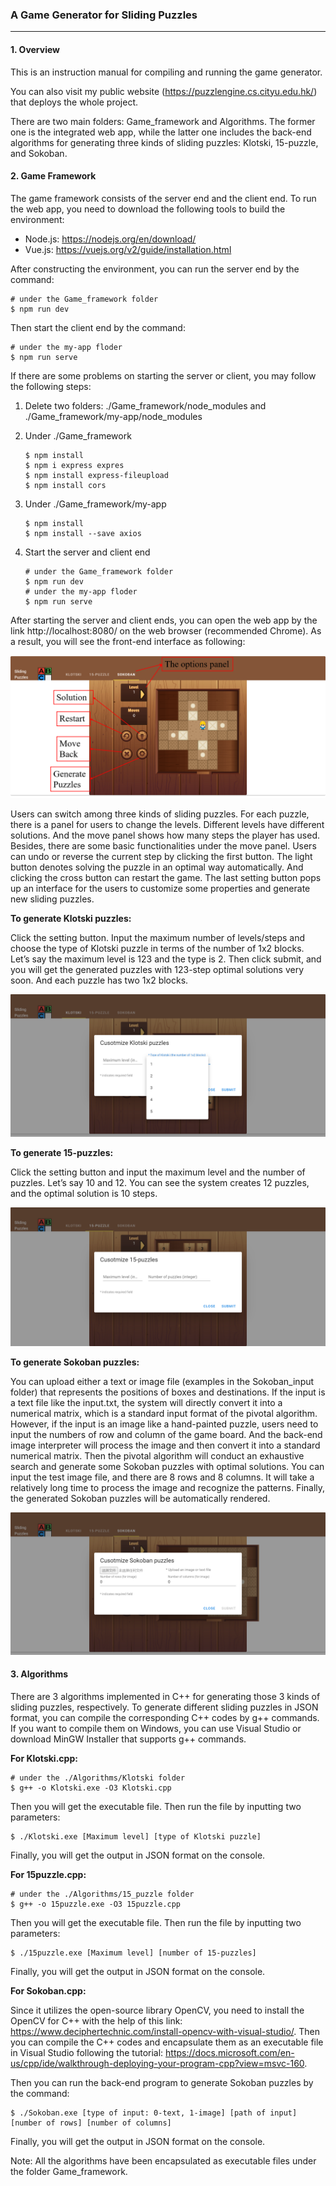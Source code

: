 ### A Game Generator for Sliding Puzzles

---

#### 1. Overview

This is an instruction manual for compiling and running the game generator. 

You can also visit my public website (https://puzzlengine.cs.cityu.edu.hk/) that deploys the whole project.

There are two main folders: Game_framework and Algorithms. The former one is the integrated web app, while the latter one includes the back-end algorithms for generating three kinds of sliding puzzles: Klotski, 15-puzzle, and Sokoban. 

#### 2. Game Framework

The game framework consists of the server end and the client end. To run the web app, you need to download the following tools to build the environment:

- Node.js: https://nodejs.org/en/download/
- Vue.js: https://vuejs.org/v2/guide/installation.html

After constructing the environment, you can run the server end by the command:

```
# under the Game_framework folder 
$ npm run dev
```

Then start the client end by the command:

```
# under the my-app floder
$ npm run serve
```

If there are some problems on starting the server or client, you may follow the following steps: 

1. Delete two folders: ./Game_framework/node_modules and ./Game_framework/my-app/node_modules

2. Under ./Game_framework

   ```
   $ npm install
   $ npm i express expres
   $ npm install express-fileupload
   $ npm install cors
   ```

3. Under ./Game_framework/my-app

   ```
   $ npm install
   $ npm install --save axios
   ```

4. Start the server and client end

   ```
   # under the Game_framework folder 
   $ npm run dev
   # under the my-app floder
   $ npm run serve
   ```

After starting the server and client ends, you can open the web app by the link http://localhost:8080/ on the web browser (recommended Chrome). As a result, you will see the front-end interface as following:

![frontend](frontend.png)

Users can switch among three kinds of sliding puzzles. For each puzzle, there is a panel for users to change the levels. Different levels have different solutions. And the move panel shows how many steps the player has used. Besides, there are some basic functionalities under the move panel. Users can undo or reverse the current step by clicking the first button. The light button denotes solving the puzzle in an optimal way automatically. And clicking the cross button can restart the game. The last setting button pops up an interface for the users to customize some properties and generate new sliding puzzles. 

**To generate Klotski puzzles:**

Click the setting button. Input the maximum number of levels/steps and choose the type of Klotski puzzle in terms of the number of 1x2 blocks. Let’s say the maximum level is 123 and the type is 2. Then click submit, and you will get the generated puzzles with 123-step optimal solutions very soon. And each puzzle has two 1x2 blocks. 

![Klotski_gen](Klotski_gen.png)

**To generate 15-puzzles:**

Click the setting button and input the maximum level and the number of puzzles. Let’s say 10 and 12. You can see the system creates 12 puzzles, and the optimal solution is 10 steps. 

![15_puzzle_gen](15_puzzle_gen.png)

**To generate Sokoban puzzles:**

You can upload either a text or image file (examples in the Sokoban_input folder) that represents the positions of boxes and destinations. If the input is a text file like the input.txt, the system will directly convert it into a numerical matrix, which is a standard input format of the pivotal algorithm. However, if the input is an image like a hand-painted puzzle, users need to input the numbers of row and column of the game board. And the back-end image interpreter will process the image and then convert it into a standard numerical matrix. Then the pivotal algorithm will conduct an exhaustive search and generate some Sokoban puzzles with optimal solutions. You can input the test image file, and there are 8 rows and 8 columns. It will take a relatively long time to process the image and recognize the patterns. Finally, the generated Sokoban puzzles will be automatically rendered. 

![Sokoban_gen](Sokoban_gen.png)

#### 3. Algorithms

There are 3 algorithms implemented in C++ for generating those 3 kinds of sliding puzzles, respectively. To generate different sliding puzzles in JSON format, you can compile the corresponding C++ codes by g++ commands. If you want to compile them on Windows, you can use Visual Studio or download MinGW Installer that supports g++ commands. 

**For Klotski.cpp:**

```
# under the ./Algorithms/Klotski folder 
$ g++ -o Klotski.exe -O3 Klotski.cpp
```

Then you will get the executable file. Then run the file by inputting two parameters:

```
$ ./Klotski.exe [Maximum level] [type of Klotski puzzle]
```

Finally, you will get the output in JSON format on the console.

**For 15puzzle.cpp:**

```
# under the ./Algorithms/15_puzzle folder 
$ g++ -o 15puzzle.exe -O3 15puzzle.cpp
```

Then you will get the executable file. Then run the file by inputting two parameters:

```
$ ./15puzzle.exe [Maximum level] [number of 15-puzzles]
```

Finally, you will get the output in JSON format on the console.

**For Sokoban.cpp:**

Since it utilizes the open-source library OpenCV, you need to install the OpenCV for C++ with the help of this link: https://www.deciphertechnic.com/install-opencv-with-visual-studio/. Then you can compile the C++ codes and encapsulate them as an executable file in Visual Studio following the tutorial: https://docs.microsoft.com/en-us/cpp/ide/walkthrough-deploying-your-program-cpp?view=msvc-160. 

Then you can run the back-end program to generate Sokoban puzzles by the command:

```
$ ./Sokoban.exe [type of input: 0-text, 1-image] [path of input] [number of rows] [number of columns]
```

Finally,  you will get the output in JSON format on the console.

Note: All the algorithms have been encapsulated as executable files under the folder Game_framework. 
